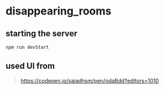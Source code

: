 # disappearing_rooms


## starting the server
```bash
npm run devStart
```
## used UI from 
>https://codepen.io/sajadhsm/pen/odaBdd?editors=1010
